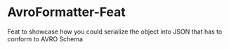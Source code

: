 # AvroFormatter-Feat
Feat to showcase how you could serialize the object into JSON that has to conform to AVRO Schema
